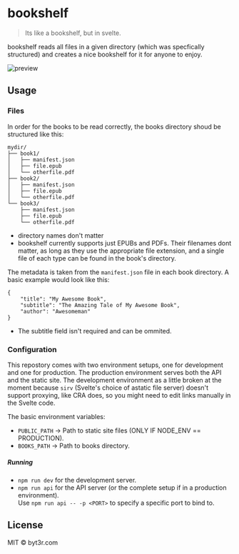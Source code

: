# bookshelf
> Its like a bookshelf, but in svelte.

bookshelf reads all files in a given directory (which was specfically structured) and creates a nice bookshelf for it for anyone to enjoy.

![preview](https://i.imgur.com/R4ggJ2P.png)

## Usage

### Files

In order for the books to be read correctly, the books directory shoud be structured like this:
```
mydir/
├── book1/
│   ├── manifest.json
│   ├── file.epub
│   └── otherfile.pdf
├── book2/
│   ├── manifest.json
│   ├── file.epub
│   └── otherfile.pdf
└── book3/
    ├── manifest.json
    ├── file.epub
    └── otherfile.pdf

```

- directory names don't matter
- bookshelf currently supports just EPUBs and PDFs. Their filenames dont matter, as long as they use the appropriate file extension, and a single file of each type can be found in the book's directory.

The metadata is taken from the `manifest.json` file in each book directory. A basic example would look like this:
```
{
    "title": "My Awesome Book",
    "subtitle": "The Amazing Tale of My Awesome Book",
    "author": "Awesomeman"
}
```

- The subtitle field isn't required and can be ommited.

### Configuration
This repostory comes with two environment setups, one for development and one for production.
The production environment serves both the API and the static site. The development environment as a little broken at the moment because `sirv` (Svelte's choice of astatic file server) doesn't support proxying, like CRA does, so you might need to edit links manually in the Svelte code.

The basic environment variables:

- `PUBLIC_PATH` -> Path to static site files (ONLY IF NODE_ENV == PRODUCTION).
- `BOOKS_PATH` -> Path to books directory.

##### Running

- `npm run dev` for the development server.
- `npm run api` for the API server (or the complete setup if in a production environment). <br>Use `npm run api -- -p <PORT>` to specify a specific port to bind to.

## License
MIT © byt3r.com
